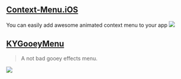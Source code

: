 [Context-Menu.iOS](https://github.com/Yalantis/Context-Menu.iOS)
--
You can easily add awesome animated context menu to your app
![](https://camo.githubusercontent.com/46c15734b552ce3afefa7efd1518909046b4677e/68747470733a2f2f6431337961637572716a676172612e636c6f756466726f6e742e6e65742f75736572732f3132353035362f73637265656e73686f74732f313738353237342f39396d696c65732d70726f66696c652d6c696768745f312d312d342e676966)

[KYGooeyMenu](https://github.com/KittenYang/KYGooeyMenu)
--
> A not bad gooey effects menu.

![](https://github.com/KittenYang/KYGooeyMenu/raw/master/dribble_demo.gif)
